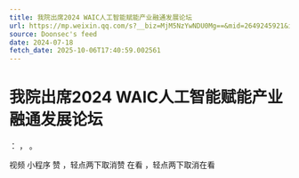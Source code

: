 ```yaml
---
title: 我院出席2024 WAIC人工智能赋能产业融通发展论坛
url: https://mp.weixin.qq.com/s?__biz=MjM5NzYwNDU0Mg==&mid=2649245921&idx=1&sn=66626bee31e7388cfcd579894faa687f
source: Doonsec's feed
date: 2024-07-18
fetch_date: 2025-10-06T17:40:59.002561
---
```


# 我院出席2024 WAIC人工智能赋能产业融通发展论坛

：
，
。

视频
小程序
赞
，轻点两下取消赞
在看
，轻点两下取消在看